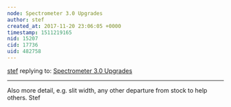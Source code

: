 ```yaml
---
node: Spectrometer 3.0 Upgrades
author: stef
created_at: 2017-11-20 23:06:05 +0000
timestamp: 1511219165
nid: 15207
cid: 17736
uid: 482758
---
```




[stef](../profile/stef) replying to: [Spectrometer 3.0 Upgrades](../notes/programmer1200/11-20-2017/spectrometer-3-0-upgrades)

----
Also  more detail, e.g. slit width, any other departure from stock to help others.
Stef